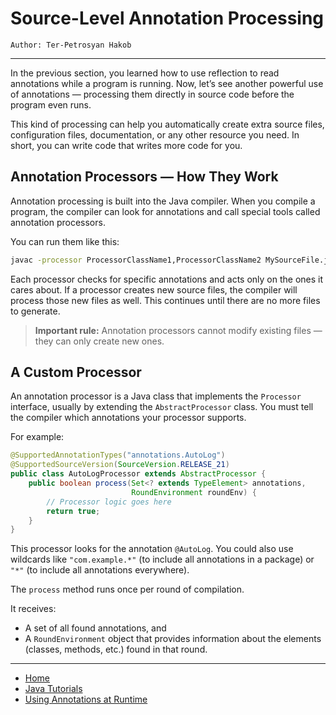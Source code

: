 # Source-Level Annotation Processing

```
Author: Ter-Petrosyan Hakob
```

---

In the previous section, you learned how to use reflection to read annotations while a program is running.
Now, let’s see another powerful use of annotations — processing them directly in source code before the program even runs.

This kind of processing can help you automatically create extra source files, configuration files, documentation, or any other resource you need. In short, you can write code that writes more code for you.

## Annotation Processors — How They Work

Annotation processing is built into the Java compiler.
When you compile a program, the compiler can look for annotations and call special tools called annotation processors.

You can run them like this:

```bash
javac -processor ProcessorClassName1,ProcessorClassName2 MySourceFile.java
```

Each processor checks for specific annotations and acts only on the ones it cares about.
If a processor creates new source files, the compiler will process those new files as well. This continues until there are no more files to generate.

> **Important rule:** Annotation processors cannot modify existing files — they can only create new ones.

## A Custom Processor

An annotation processor is a Java class that implements the `Processor` interface, usually by extending the `AbstractProcessor` class.
You must tell the compiler which annotations your processor supports.

For example:
```java
@SupportedAnnotationTypes("annotations.AutoLog")
@SupportedSourceVersion(SourceVersion.RELEASE_21)
public class AutoLogProcessor extends AbstractProcessor {
    public boolean process(Set<? extends TypeElement> annotations, 
                           RoundEnvironment roundEnv) {
        // Processor logic goes here
        return true;
    }
}
```

This processor looks for the annotation `@AutoLog`.
You could also use wildcards like `"com.example.*"` (to include all annotations in a package) or `"*"` (to include all annotations everywhere).

The `process` method runs once per round of compilation.

It receives:
- A set of all found annotations, and
- A `RoundEnvironment` object that provides information about the elements (classes, methods, etc.) found in that round.

---

- [Home](./../../README.md)
- [Java Tutorials](./../tutorials.md)
- [Using Annotations at Runtime](./4_Using_Annotations_at_Runtime.md)